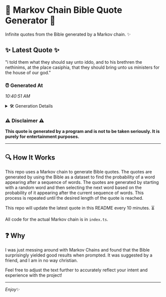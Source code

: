 # 📖 Markov Chain Bible Quote Generator 📖

Infinite quotes from the Bible generated by a Markov chain. ✨

## ✨ Latest Quote ✨
"i told them what they should say unto iddo, and to his brethren the nethinims, at the place casiphia, that they should bring unto us ministers for the house of our god."

### ⏰ Generated At
*10:40:51 AM*

<details>
    <summary>🛠️ Generation Details</summary>
    <p>
        <strong>🌱 Seed:</strong> i<br>
        <strong>🔄 Iterations:</strong> 31<br>
        <strong>📜 Context History:</strong><br>[ i ]: told<br>[ i, told ]: them<br>[ i, told, them ]: what<br>[ i, told, them, what ]: they<br>[ i, told, them, what, they ]: should<br>[ i, told, them, what, they, should ]: say<br>[ told, them, what, they, should, say ]: unto<br>[ them, what, they, should, say, unto ]: iddo,<br>[ what, they, should, say, unto, iddo, ]: and<br>[ they, should, say, unto, iddo,, and ]: to<br>[ should, say, unto, iddo,, and, to ]: his<br>[ say, unto, iddo,, and, to, his ]: brethren<br>[ unto, iddo,, and, to, his, brethren ]: the<br>[ iddo,, and, to, his, brethren, the ]: nethinims,<br>[ and, to, his, brethren, the, nethinims, ]: at<br>[ to, his, brethren, the, nethinims,, at ]: the<br>[ his, brethren, the, nethinims,, at, the ]: place<br>[ brethren, the, nethinims,, at, the, place ]: casiphia,<br>[ the, nethinims,, at, the, place, casiphia, ]: that<br>[ nethinims,, at, the, place, casiphia,, that ]: they<br>[ at, the, place, casiphia,, that, they ]: should<br>[ the, place, casiphia,, that, they, should ]: bring<br>[ place, casiphia,, that, they, should, bring ]: unto<br>[ casiphia,, that, they, should, bring, unto ]: us<br>[ that, they, should, bring, unto, us ]: ministers<br>[ they, should, bring, unto, us, ministers ]: for<br>[ should, bring, unto, us, ministers, for ]: the<br>[ bring, unto, us, ministers, for, the ]: house<br>[ unto, us, ministers, for, the, house ]: of<br>[ us, ministers, for, the, house, of ]: our<br>[ ministers, for, the, house, of, our ]: god.<br>
    </p>
</details>

### ⚠️ Disclaimer ⚠️
**This quote is generated by a program and is not to be taken seriously. It is purely for entertainment purposes.**

---

## 🔍 How It Works

This repo uses a Markov chain to generate Bible quotes. The quotes are generated by using the Bible as a dataset to find the probability of a word appearing after a sequence of words. The quotes are generated by starting with a random word and then selecting the next word based on the probability of it appearing after the current sequence of words. This process is repeated until the desired length of the quote is reached.

This repo will update the latest quote in this README every 10 minutes. ⏳

All code for the actual Markov chain is in `index.ts`.

## ❓ Why

I was just messing around with Markov Chains and found that the Bible surprisingly yielded good results when prompted. 
It was suggested by a friend, and I am in no way christian.

Feel free to adjust the text further to accurately reflect your intent and experience with the project!

---

*Enjoy*✨
